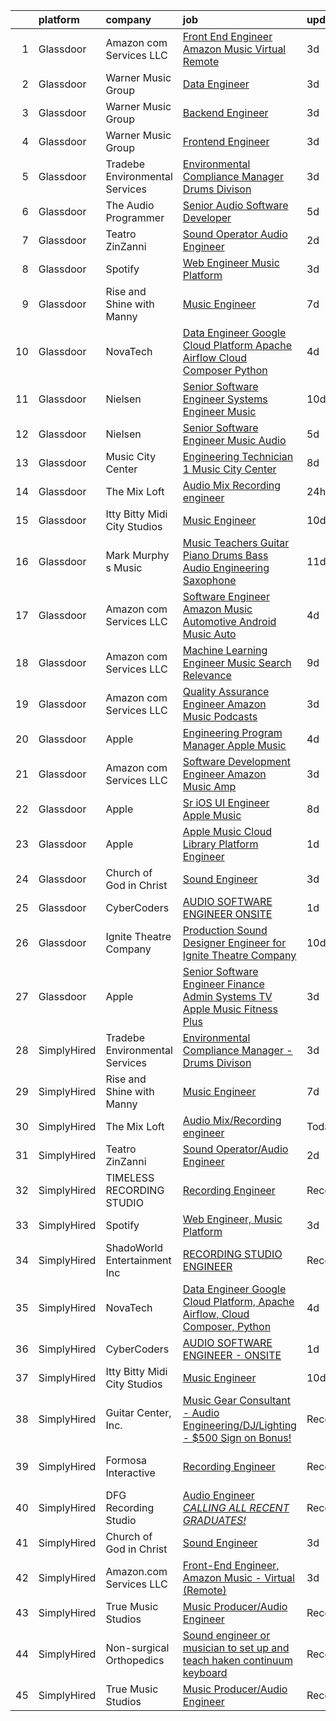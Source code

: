 

|    | platform    | company                        | job                                                                                                                                                                                                                                                                                                                                                                                                                                                                                                                                                                                                                                                                                                                                                                                                                                                                                                                                                                                                                                                                                                                                                                                                                                                                                                                                                                               | update_time   | location          |
|---:|:------------|:-------------------------------|:----------------------------------------------------------------------------------------------------------------------------------------------------------------------------------------------------------------------------------------------------------------------------------------------------------------------------------------------------------------------------------------------------------------------------------------------------------------------------------------------------------------------------------------------------------------------------------------------------------------------------------------------------------------------------------------------------------------------------------------------------------------------------------------------------------------------------------------------------------------------------------------------------------------------------------------------------------------------------------------------------------------------------------------------------------------------------------------------------------------------------------------------------------------------------------------------------------------------------------------------------------------------------------------------------------------------------------------------------------------------------------|:--------------|:------------------|
|  1 | Glassdoor   | Amazon com Services LLC        | [Front End Engineer  Amazon Music   Virtual  Remote ](https://www.glassdoor.com/partner/jobListing.htm?pos=109&ao=1136043&s=58&guid=000001825309eceab229df0bf743afbd&src=GD_JOB_AD&t=SR&vt=w&cs=1_faa82e87&cb=1659250535982&jobListingId=1008032417781&jrtk=3-0-1g99gjr8cjijs801-1g99gjr8rihmm800-edd5263c3354cd52-)                                                                                                                                                                                                                                                                                                                                                                                                                                                                                                                                                                                                                                                                                                                                                                                                                                                                                                                                                                                                                                                              | 3d            | California        |
|  2 | Glassdoor   | Warner Music Group             | [Data Engineer](https://www.glassdoor.com/partner/jobListing.htm?pos=119&ao=1136043&s=58&guid=000001825309eceab229df0bf743afbd&src=GD_JOB_AD&t=SR&vt=w&cs=1_4fbb9e68&cb=1659250535984&jobListingId=1008033547976&jrtk=3-0-1g99gjr8cjijs801-1g99gjr8rihmm800-60867c0393fb0960-)                                                                                                                                                                                                                                                                                                                                                                                                                                                                                                                                                                                                                                                                                                                                                                                                                                                                                                                                                                                                                                                                                                    | 3d            | Broadway, VA      |
|  3 | Glassdoor   | Warner Music Group             | [Backend Engineer](https://www.glassdoor.com/partner/jobListing.htm?pos=125&ao=1136043&s=58&guid=000001825309eceab229df0bf743afbd&src=GD_JOB_AD&t=SR&vt=w&cs=1_ea09f9b8&cb=1659250535984&jobListingId=1008033116537&jrtk=3-0-1g99gjr8cjijs801-1g99gjr8rihmm800-f6bee83cad4ba6b7-)                                                                                                                                                                                                                                                                                                                                                                                                                                                                                                                                                                                                                                                                                                                                                                                                                                                                                                                                                                                                                                                                                                 | 3d            | New York, NY      |
|  4 | Glassdoor   | Warner Music Group             | [Frontend Engineer](https://www.glassdoor.com/partner/jobListing.htm?pos=116&ao=1136043&s=58&guid=000001825309eceab229df0bf743afbd&src=GD_JOB_AD&t=SR&vt=w&cs=1_157779ce&cb=1659250535983&jobListingId=1008033637756&jrtk=3-0-1g99gjr8cjijs801-1g99gjr8rihmm800-ee723e673fad9c47-)                                                                                                                                                                                                                                                                                                                                                                                                                                                                                                                                                                                                                                                                                                                                                                                                                                                                                                                                                                                                                                                                                                | 3d            | New York, NY      |
|  5 | Glassdoor   | Tradebe Environmental Services | [Environmental Compliance Manager   Drums Divison](https://www.glassdoor.com/partner/jobListing.htm?pos=106&ao=1110586&s=58&guid=000001825309eceab229df0bf743afbd&src=GD_JOB_AD&t=SR&vt=w&ea=1&cs=1_26f18087&cb=1659250535982&jobListingId=1008032825995&cpc=A8EA696C92E7776B&jrtk=3-0-1g99gjr8cjijs801-1g99gjr8rihmm800-0d7c9153520ce5bc--6NYlbfkN0B8GMa3RntkcGxyDWRdkTUuLLAj--st5PucnHcqnp1DO5zsBlD8iNfS083ZX6M476honGmdY4OW7A1DUQ0w-yo02zbsbl7rVFZmO95et4UKkdwJXUdmHnCqcv9H64xW0FQ9SNpnFWtHTmyDSpwSQ0xZOsBTD55iqd2lgRC2afS-0CJUCYOPOPgu7lCUxa0pigj3jo6YKhQ2ljGab1WlHkvJ3kQM6jzZhfagEt5YvkD68X-1GCNTyZBD93AGsVC_d9iwSjBWH0dOGFlr8BxAuc3pP7uiR6HIpC4KuCTMvaZZXMf_Al5ZnvC_p-62sDVJtIj_R5hCfJfWumidXEV80tRIzXZcAJEkoPbpXFOVcy19-zh-jCmO-orDee4V7qIf9D96J-c_003cYDETigxSmlpiWWsKKhVuH6QnY3lLo3Pr7X8HwogE0apQ6no8PjztGSAYHcd1aQn6go-8Q8L35pRdU2iSA92XT_JPRYN5CQhwIRkt6VLf52Ff_CH8Dm6f0aULXbFrw86trw%3D%3D)                                                                                                                                                                                                                                                                                                                                                                                                                                                                           | 3d            | Millington, TN    |
|  6 | Glassdoor   | The Audio Programmer           | [Senior Audio Software Developer](https://www.glassdoor.com/partner/jobListing.htm?pos=127&ao=1136043&s=58&guid=000001825309eceab229df0bf743afbd&src=GD_JOB_AD&t=SR&vt=w&ea=1&cs=1_f6699fbc&cb=1659250535984&jobListingId=1008027500120&jrtk=3-0-1g99gjr8cjijs801-1g99gjr8rihmm800-4c17e4b0c9098094-)                                                                                                                                                                                                                                                                                                                                                                                                                                                                                                                                                                                                                                                                                                                                                                                                                                                                                                                                                                                                                                                                             | 5d            | Remote            |
|  7 | Glassdoor   | Teatro ZinZanni                | [Sound Operator Audio Engineer](https://www.glassdoor.com/partner/jobListing.htm?pos=102&ao=1110586&s=58&guid=000001825309eceab229df0bf743afbd&src=GD_JOB_AD&t=SR&vt=w&ea=1&cs=1_32148704&cb=1659250535981&jobListingId=1008035619603&cpc=AB6E7ED505984E67&jrtk=3-0-1g99gjr8cjijs801-1g99gjr8rihmm800-405a83f39f925add--6NYlbfkN0Cd5ZvLdai7cR0fypH5_WiGezUQesq24dbKuF0ly35ya7YYQMwgvinBI7qWBKuuW_Fsb-qubJKYmqDUlh8nI5iTvg-aGEcqBp_q5a-xF7zWFxE9N5R4707Uo3Sh6y1H0i8l02uu1mDA0w--XMTUX3lcd73lpMqZwRweB0peaJw7Jzo6mXH1pnbr8JQIEOYsmUxo_2h9rGvwyNntPeO7fmnn4kvlBZAGQ49GtiwRywgOzel6-s43hfn6I8ziozTBcDYqUI3nZUaGZovJMWdPnv1WJGgCPnLbyQPnCsNN-yk8NXM1lHkXhaFhQTdx1Sx7aWNx1AlInirQI79WP0aEF4Tsjg3SW9br_w7RqxeTjEjhGbqPgBC7ojEn8ofwmg0b07ot5YpeeDHuuJBqiDAfGH6s6neI24Tsbr7Kd2RYhYbaQXqwojUWdib3YDS2DKNJcdfCA6K0CmK1QUxvMqZcy4I6SWMy3l5045bZU7zr9kDSDPn-PjBkMKLVvsiJQVRWMawjfkoLNfeBhA%3D%3D)                                                                                                                                                                                                                                                                                                                                                                                                                                                                                              | 2d            | Seattle, WA       |
|  8 | Glassdoor   | Spotify                        | [Web Engineer  Music Platform](https://www.glassdoor.com/partner/jobListing.htm?pos=110&ao=1136043&s=58&guid=000001825309eceab229df0bf743afbd&src=GD_JOB_AD&t=SR&vt=w&cs=1_f1d4f127&cb=1659250535982&jobListingId=1008033323370&jrtk=3-0-1g99gjr8cjijs801-1g99gjr8rihmm800-240f1cf6b03018b9-)                                                                                                                                                                                                                                                                                                                                                                                                                                                                                                                                                                                                                                                                                                                                                                                                                                                                                                                                                                                                                                                                                     | 3d            | New York, NY      |
|  9 | Glassdoor   | Rise and Shine with Manny      | [Music Engineer](https://www.glassdoor.com/partner/jobListing.htm?pos=101&ao=1110586&s=58&guid=000001825309eceab229df0bf743afbd&src=GD_JOB_AD&t=SR&vt=w&ea=1&cs=1_3bce172a&cb=1659250535981&jobListingId=1008024935557&cpc=F4333377EDC1BC7E&jrtk=3-0-1g99gjr8cjijs801-1g99gjr8rihmm800-7969abbaad5e119b--6NYlbfkN0DwDTMwIWFvcqyhDOox7GpvKG7FakCybxOqgTfDNvNVVkhd9bTlCJJG1E5Ki6DCdwhLwwcZl8mEaEVhZB8IUTE7ft3ao0eFkxgS-yyYpd-xfzcW2OjlKoLbwjKx3I4ChDVC0mrbdnDi23Zfhfdy34WdSaoJPmMvGWhiEn9r7JjVPkQv5WjuCKTh78W5KBrwGizL0yvKcaC-zqX9pahc1rqj74Nk3s_It4n-Vw60pCYYHSkjctsMogyc-2LQihdMJaOr8y7H3BfBttqB9W5NvaAiac_wZwkHQ8_FsJrRQ27ErdTNFeHYHHh0L6T8qOsPg8XL-zmPIPqb4WLIvfiafHXrAig-X_jg4vEhKSY08mxDEBH5qeCVqZRKaenFmNINwtT4YaTSVpUhCZLqlIc8zverZsRoigZKliAU7oejfqJXX6kjwCoez0FMiAu3OU9haU7JdDAMD0QPY_HLBSdYYtD5YNUK5WNfEP-5vquBy40tP9sqykKv5nTYfnkAtHaVmBA%3D)                                                                                                                                                                                                                                                                                                                                                                                                                                                                                                                           | 7d            | McAllen, TX       |
| 10 | Glassdoor   | NovaTech                       | [Data Engineer Google Cloud Platform  Apache Airflow  Cloud Composer  Python](https://www.glassdoor.com/partner/jobListing.htm?pos=114&ao=1136043&s=58&guid=000001825309eceab229df0bf743afbd&src=GD_JOB_AD&t=SR&vt=w&ea=1&cs=1_c8e1ba18&cb=1659250535983&jobListingId=1008030637643&jrtk=3-0-1g99gjr8cjijs801-1g99gjr8rihmm800-ed650f6bbf2cf5f6-)                                                                                                                                                                                                                                                                                                                                                                                                                                                                                                                                                                                                                                                                                                                                                                                                                                                                                                                                                                                                                                 | 4d            | Remote            |
| 11 | Glassdoor   | Nielsen                        | [Senior Software Engineer   Systems Engineer  Music](https://www.glassdoor.com/partner/jobListing.htm?pos=121&ao=1136043&s=58&guid=000001825309eceab229df0bf743afbd&src=GD_JOB_AD&t=SR&vt=w&ea=1&cs=1_d4244cf4&cb=1659250535984&jobListingId=1008017518898&jrtk=3-0-1g99gjr8cjijs801-1g99gjr8rihmm800-b834725c8064b9b8-)                                                                                                                                                                                                                                                                                                                                                                                                                                                                                                                                                                                                                                                                                                                                                                                                                                                                                                                                                                                                                                                          | 10d           | Emeryville, CA    |
| 12 | Glassdoor   | Nielsen                        | [Senior Software Engineer  Music   Audio](https://www.glassdoor.com/partner/jobListing.htm?pos=117&ao=1136043&s=58&guid=000001825309eceab229df0bf743afbd&src=GD_JOB_AD&t=SR&vt=w&ea=1&cs=1_c3dd7296&cb=1659250535984&jobListingId=1008029586855&jrtk=3-0-1g99gjr8cjijs801-1g99gjr8rihmm800-056a5fd69bba1807-)                                                                                                                                                                                                                                                                                                                                                                                                                                                                                                                                                                                                                                                                                                                                                                                                                                                                                                                                                                                                                                                                     | 5d            | Emeryville, CA    |
| 13 | Glassdoor   | Music City Center              | [Engineering Technician 1   Music City Center](https://www.glassdoor.com/partner/jobListing.htm?pos=126&ao=1136043&s=58&guid=000001825309eceab229df0bf743afbd&src=GD_JOB_AD&t=SR&vt=w&ea=1&cs=1_f19aa18a&cb=1659250535984&jobListingId=1008022851673&jrtk=3-0-1g99gjr8cjijs801-1g99gjr8rihmm800-dcc32c9c184252c1-)                                                                                                                                                                                                                                                                                                                                                                                                                                                                                                                                                                                                                                                                                                                                                                                                                                                                                                                                                                                                                                                                | 8d            | Nashville, TN     |
| 14 | Glassdoor   | The Mix Loft                   | [Audio Mix Recording engineer](https://www.glassdoor.com/partner/jobListing.htm?pos=103&ao=1110586&s=58&guid=000001825309eceab229df0bf743afbd&src=GD_JOB_AD&t=SR&vt=w&ea=1&cs=1_3afcb291&cb=1659250535981&jobListingId=1008039784072&cpc=F4EED0218A761C36&jrtk=3-0-1g99gjr8cjijs801-1g99gjr8rihmm800-2fabf65219c9c69a--6NYlbfkN0D34Hjmwkvq4I9LrFiyECJw5oz77aLWEO_E-5CWpWKtML_cIQgSj4wFABMzVHdbOAglLtx9wAKTMvAosQFz-6wKz6HNt0tQEhGjwXjlkFautFNpyhajnjaOCperaYTcd4X14UnIuTNiwcPN-FgF0Cc6I8YmMIZvMjRwB6hQLC8GAznkuxesS1iovsZmPXRH9w686bNhVDeebDQT72kKB_1OwN49Fre3knjuI3QRjMkWUh6QhkVe4JG35VWYL2_8SOdx3T4wO5larMsdoit7_DbaygIUzIuxacXcYYNHNfBbPlWiOTSvvlhYEd17hFaqaDd9sXUuGTTbiuJmklST98fbTLPSwUrk5P7lcFesqfbsXIZsoAg25z9dyqOUMrQ5lJPySaj69nfd-4mF_1MAtLQhEEuWUJlF-aW-RJVMVGZNO6k6pweamWTPfKD5qbwICtQfvvojZ4DNjP91ktrwwIXQpTiOnt3SU6mQNqwB-yRo1Tfqe8dHV-L9aDygRzRpycQ%3D)                                                                                                                                                                                                                                                                                                                                                                                                                                                                                                             | 24h           | Quincy, MA        |
| 15 | Glassdoor   | Itty Bitty Midi City Studios   | [Music Engineer](https://www.glassdoor.com/partner/jobListing.htm?pos=108&ao=1136043&s=58&guid=000001825309eceab229df0bf743afbd&src=GD_JOB_AD&t=SR&vt=w&ea=1&cs=1_63fa1633&cb=1659250535982&jobListingId=1008018272184&jrtk=3-0-1g99gjr8cjijs801-1g99gjr8rihmm800-1e408e6168bff345-)                                                                                                                                                                                                                                                                                                                                                                                                                                                                                                                                                                                                                                                                                                                                                                                                                                                                                                                                                                                                                                                                                              | 10d           | Riverton, NJ      |
| 16 | Glassdoor   | Mark Murphy s Music            | [Music Teachers  Guitar Piano Drums Bass Audio Engineering Saxophone](https://www.glassdoor.com/partner/jobListing.htm?pos=122&ao=1136043&s=58&guid=000001825309eceab229df0bf743afbd&src=GD_JOB_AD&t=SR&vt=w&ea=1&cs=1_98d74519&cb=1659250535984&jobListingId=1008014213825&jrtk=3-0-1g99gjr8cjijs801-1g99gjr8rihmm800-ced0c30461d2bcc5-)                                                                                                                                                                                                                                                                                                                                                                                                                                                                                                                                                                                                                                                                                                                                                                                                                                                                                                                                                                                                                                         | 11d           | South Orange, NJ  |
| 17 | Glassdoor   | Amazon com Services LLC        | [Software Engineer   Amazon Music  Automotive  Android   Music Auto](https://www.glassdoor.com/partner/jobListing.htm?pos=124&ao=1136043&s=58&guid=000001825309eceab229df0bf743afbd&src=GD_JOB_AD&t=SR&vt=w&cs=1_1463c92a&cb=1659250535984&jobListingId=1008029715529&jrtk=3-0-1g99gjr8cjijs801-1g99gjr8rihmm800-ee61cd3ed46020cb-)                                                                                                                                                                                                                                                                                                                                                                                                                                                                                                                                                                                                                                                                                                                                                                                                                                                                                                                                                                                                                                               | 4d            | Sunnyvale, CA     |
| 18 | Glassdoor   | Amazon com Services LLC        | [Machine Learning Engineer  Music  Search Relevance](https://www.glassdoor.com/partner/jobListing.htm?pos=115&ao=1136043&s=58&guid=000001825309eceab229df0bf743afbd&src=GD_JOB_AD&t=SR&vt=w&cs=1_e83d4ee7&cb=1659250535983&jobListingId=1008019330618&jrtk=3-0-1g99gjr8cjijs801-1g99gjr8rihmm800-a730bb850a869808-)                                                                                                                                                                                                                                                                                                                                                                                                                                                                                                                                                                                                                                                                                                                                                                                                                                                                                                                                                                                                                                                               | 9d            | San Francisco, CA |
| 19 | Glassdoor   | Amazon com Services LLC        | [Quality Assurance Engineer  Amazon Music   Podcasts](https://www.glassdoor.com/partner/jobListing.htm?pos=111&ao=1136043&s=58&guid=000001825309eceab229df0bf743afbd&src=GD_JOB_AD&t=SR&vt=w&cs=1_03bae649&cb=1659250535982&jobListingId=1008032417294&jrtk=3-0-1g99gjr8cjijs801-1g99gjr8rihmm800-4230928234f89926-)                                                                                                                                                                                                                                                                                                                                                                                                                                                                                                                                                                                                                                                                                                                                                                                                                                                                                                                                                                                                                                                              | 3d            | Culver City, CA   |
| 20 | Glassdoor   | Apple                          | [Engineering Program Manager   Apple Music](https://www.glassdoor.com/partner/jobListing.htm?pos=120&ao=1136043&s=58&guid=000001825309eceab229df0bf743afbd&src=GD_JOB_AD&t=SR&vt=w&cs=1_ea4dc51c&cb=1659250535984&jobListingId=1008030184885&jrtk=3-0-1g99gjr8cjijs801-1g99gjr8rihmm800-d11fb87800396294-)                                                                                                                                                                                                                                                                                                                                                                                                                                                                                                                                                                                                                                                                                                                                                                                                                                                                                                                                                                                                                                                                        | 4d            | New York, NY      |
| 21 | Glassdoor   | Amazon com Services LLC        | [Software Development Engineer  Amazon Music  Amp](https://www.glassdoor.com/partner/jobListing.htm?pos=112&ao=1136043&s=58&guid=000001825309eceab229df0bf743afbd&src=GD_JOB_AD&t=SR&vt=w&cs=1_34f4aeee&cb=1659250535982&jobListingId=1008032417360&jrtk=3-0-1g99gjr8cjijs801-1g99gjr8rihmm800-4beffd2097cefa0b-)                                                                                                                                                                                                                                                                                                                                                                                                                                                                                                                                                                                                                                                                                                                                                                                                                                                                                                                                                                                                                                                                 | 3d            | Atlanta, GA       |
| 22 | Glassdoor   | Apple                          | [Sr  iOS UI Engineer Apple Music](https://www.glassdoor.com/partner/jobListing.htm?pos=105&ao=1110586&s=58&guid=000001825309eceab229df0bf743afbd&src=GD_JOB_AD&t=SR&vt=w&cs=1_57106515&cb=1659250535981&jobListingId=1008022113414&cpc=8795CF9063CD573D&jrtk=3-0-1g99gjr8cjijs801-1g99gjr8rihmm800-099baf42b9eafa47--6NYlbfkN0BvKrLyj5gPmtZO9T8euul8TCxuuKNOtzRJOomxnwSEodTz2Bc-sPZl1dBMH13w-jPKZvEUSfhpindl44lJg9ANBz-lVJwvEOHC-mTwCkUqsaqe0LusnXov8PBUNNnsgt2AX2Ly9neLRrQzLQRZz9vOhotSOMC_Zw1R27wVVFBpfrpPtrV9IGoGcfxMkLXntIVEdQgg5inzhabSBA86a4NFVc5HDxrygIMkCkRxGeur5VoqRygxXkFSoKmS5KdNPM0zOoWy0TIEcXsGf8V3CmQxlysWZABPuE-yNvJQWG5nwkhyM5OcOrpFh2IpI88JfkcKvjekmjbO62Xfi-LGBznS6ZbVWspsNzqtM3AoXV6EVhF2e4nFkWkVr9HYS61FlbE4XeaZMlh6plpmV7Hc3SxGhbApPXdJ4F8-h3mUpZ73u3iCHMeHkNXDzokVh6kK2hJ7GQgCYyGiGt41ndKZ9HU6nqpv2cWeGoBL7RMmHHSLDXVB0aNVE2vQ3-m2jIHqtpuht2kAKQ6zBQJkvnE5MyDVsKekyfpqP_yaUEKZrc53A_Ru3Wx7g3GgyhYh_rwrU37bdc17GWXfBzQYN9mQugRPQhAHdJiaRRwBFh-9_Rh5UwyfdwsjAribIsPkJo3354ye_sXFwBjUsmrTPlf5ntt-gJjfccsdg4MU9sONiuMthLdFUnP9F4ouQ35eWlzrdt2X6XQYrwRs_5qS0NlE_GlDQK2zIYVGzkWR7MF3DRHktqv2JOEB1m0QcDxpX0Bwh6dB1FnV7Fy0OEl6MyS5GcSwPI4tuGQ_tQ7dLwJVh1jxOYc3Ma4iPy4DUVRJ9wGHPgHnsqhvWFrVQUZ1qMUF0msaSHwKg-51loDqRqg19WZCocTzyAHCFF1KZAoNfOPYjT1Vzh062FKjKFFDBERVw89C5rZNV_F1I-QZaa5nCq5LQLAh6e3Fj26mxiGXxKMw3X-ccr1-7ACWHQ%3D%3D)                                 | 8d            | Seattle, WA       |
| 23 | Glassdoor   | Apple                          | [Apple Music   Cloud Library Platform Engineer](https://www.glassdoor.com/partner/jobListing.htm?pos=104&ao=1110586&s=58&guid=000001825309eceab229df0bf743afbd&src=GD_JOB_AD&t=SR&vt=w&cs=1_2778442a&cb=1659250535981&jobListingId=1008037473956&cpc=AC285F3A3ECA6BB0&jrtk=3-0-1g99gjr8cjijs801-1g99gjr8rihmm800-249f589840ffcf4c--6NYlbfkN0BvKrLyj5gPmtZO9T8euul8TCxuuKNOtzRJOomxnwSEodTz2Bc-sPZl1dBMH13w-jN_2Qg_HDT8DsEPwtHoU9LRMvuix-cqcOkbG0fq6N0TrOqChqgTTy25ZEbuE-Y4gsC7p7gSyjPN5SJ6PVQROL4KyDCQJAxc6a8JJVuzaAt1YF3_vJOf32hFD42X48JmPDamULZjvB7eyi1xd0Iu4BqeCrbmFGxhPMmivvcW9On266R1z37Zo-hOu1dV-ii8lh9PWYqn5_FAsH1oFUIoZGfLel_dcd_KnmOB78LfoiIBX6WQVsRgKE9T-ODymtpj2LM_IfdlREkEq98yZo0rGKgeDw-5TXcZHxN8BvTUJP7N4PRuv_ta0MKtSbY0IZqeXeWA5dKQBDzjtljbBCvj8wNViBpAcUi0mR5B5dKHYfqMYDawJ-XQK7qMCKgPBsUkjJXcli4D1GJrhzy0bopCIKzmBIg4M8zyQIhg2ya_tuAqDaQpA4XGxvgMoO8QeytWaS_mAnNFLzxaGBaI-zPOkaEWe4wbPQFYIChKxKb14ug-cKhyT7AtzSORoy0ZdqOjXJ2bFtUe_gxVi6W8bkkH2xnzsg2AFXfJNOoUC8MwYmoWROFDN7K9orRK-yMyf1maz4qRcDN2Y6_QxBJPw3fHp2CgrKUnUv4RCn_l2qCbR8DjVWfMpbxi1AyqpObV34frFXxiUDBy3PjQVedYHS1Hg4AD0LL0bP0XLCJMGxmkIp4CTV_Zc5MAXMJp0ChFoEjZNNCw4t-tEyOU9t0UyZI4f-JALsc8S1hJyC9n4rIXRca7L6-T4e2-TaEuAlHpufv9X5wVj3D6oZyM8IMtJOFlds2hFpSWxX1YuRlhdrjGTo49fhbD_wgFZLBM6K0Gtc9BcsujOSyr9vOgLCsmYGQb3nbFm4R70mR1P7MucRndV_ute5JK9Mh7wc-sqNtKYhF8YHAFjh2lyJN7oOwSth_fMB0U1qWWukyaYyo%3D) | 1d            | Seattle, WA       |
| 24 | Glassdoor   | Church of God in Christ        | [Sound Engineer](https://www.glassdoor.com/partner/jobListing.htm?pos=113&ao=1136043&s=58&guid=000001825309eceab229df0bf743afbd&src=GD_JOB_AD&t=SR&vt=w&ea=1&cs=1_8fa3bf80&cb=1659250535983&jobListingId=1008034088041&jrtk=3-0-1g99gjr8cjijs801-1g99gjr8rihmm800-e56448383489d513-)                                                                                                                                                                                                                                                                                                                                                                                                                                                                                                                                                                                                                                                                                                                                                                                                                                                                                                                                                                                                                                                                                              | 3d            | Detroit, MI       |
| 25 | Glassdoor   | CyberCoders                    | [AUDIO SOFTWARE ENGINEER   ONSITE](https://www.glassdoor.com/partner/jobListing.htm?pos=107&ao=1110586&s=58&guid=000001825309eceab229df0bf743afbd&src=GD_JOB_AD&t=SR&vt=w&ea=1&cs=1_f1291323&cb=1659250535982&jobListingId=1008038419314&cpc=2CAED5C921A5F994&jrtk=3-0-1g99gjr8cjijs801-1g99gjr8rihmm800-f33fd6da9d120e76--6NYlbfkN0CpFJQzrgRR8WqXWK1qKKEqALWJw739KlKqr2H-MSI4eoBlI4EFrmor2FYZMP3muM3AyC5F4gtnZ2ADPTsYAE54IfWGQXwLjLVYkJSdAi_lNHT4wI-px9DPGh_WVrGzHMK_ER42oiC-rASm0WQvGjy1vAeAqBuNsOEsfEMFl8CAKiov4P6MmrMhpRzOjydB4tGe9Df1xxZd7AMA7X2F3Ham7BTWGQ2BUwMyeKkXiKFj-BMJcC6hCHLS7kXNI1ANMkm7FSpPFrsn6QbwcaPtIEGJ-z1D_QBm1_OWIyDwouH6UjZdbQuPVAuGkQBf4DeamxZyYTMNd0pj5PGdk7F8o1-fAXsUpOJ-cWLoIugg3hOV0hEW292Rc5D3ulLluRvnLOcZaXFzgUR-fD45j_h0hFygAH4F53eQD40aXmtjtSxH1s2Jt5dBwVMkp3P2nVK4a1jQVkmsh4PEFnRO5v1IcM8ZjTUuwJVo8HtWpw3aHVhNfHZbA9WDbZw1Ptd2P4R3weAH2Z_X3ZiGQf1_pd93dzS4XCH_4M9LTzCt6PC0zplxAy-IFLt-x8tXCxgpJE48rznoNcLDGqU2NomTJRsb8qF1nfJfBadZaeVrc9uC42n7A7zN1P3IhPVc9BEhSJIQhNnTG6gALmrI-bYyOga1YBScXhv4Iv3K6ATr0jOjKowd8iNTb_RAtZAksOnE4Ad4KvqvoivTKKuRMJJm07k8FodnqmfhseUDSDHCgISB_SKG5eSo-Vl0WJnLqEyJfoMm-koanmwIr7cBaeg8h1xZYguNW4Pyy4veZOZwY7FHSXs29a4zpv9rzcLfM3ILRd8F5ckaw7L7Zfzz55xD49ZXIOJ6z0ywmeEnacT6avNNntsU-U-Es2n9Lqk4rzJDuAMjbaa1NqD2J1o09PmEG-nlE7176tOY-4ThAKlXoazWbML8lfkWSPaaBq8As4Z67lQ2u62DcIYUBCn-No0t4NDuGbTK)                       | 1d            | San Jose, CA      |
| 26 | Glassdoor   | Ignite Theatre Company         | [Production Sound Designer   Engineer for Ignite Theatre Company](https://www.glassdoor.com/partner/jobListing.htm?pos=123&ao=1136043&s=58&guid=000001825309eceab229df0bf743afbd&src=GD_JOB_AD&t=SR&vt=w&ea=1&cs=1_c79f2eab&cb=1659250535984&jobListingId=1008018312130&jrtk=3-0-1g99gjr8cjijs801-1g99gjr8rihmm800-21ee75caf62bbc12-)                                                                                                                                                                                                                                                                                                                                                                                                                                                                                                                                                                                                                                                                                                                                                                                                                                                                                                                                                                                                                                             | 10d           | Saint Louis, MO   |
| 27 | Glassdoor   | Apple                          | [Senior Software Engineer   Finance   Admin Systems  TV   Apple Music  Fitness Plus ](https://www.glassdoor.com/partner/jobListing.htm?pos=118&ao=1136043&s=58&guid=000001825309eceab229df0bf743afbd&src=GD_JOB_AD&t=SR&vt=w&cs=1_126b24bc&cb=1659250535984&jobListingId=1008034510061&jrtk=3-0-1g99gjr8cjijs801-1g99gjr8rihmm800-185309adb814e83d-)                                                                                                                                                                                                                                                                                                                                                                                                                                                                                                                                                                                                                                                                                                                                                                                                                                                                                                                                                                                                                              | 3d            | Austin, TX        |
| 28 | SimplyHired | Tradebe Environmental Services | [Environmental Compliance Manager - Drums Divison](https://www.simplyhired.com/job/dR9kMHUUuh0OPGm7DM4ftH-b2sVV6yX0hdQo4AFblehq5H13CSmF7Q?q=music+engineer)                                                                                                                                                                                                                                                                                                                                                                                                                                                                                                                                                                                                                                                                                                                                                                                                                                                                                                                                                                                                                                                                                                                                                                                                                       | 3d            | Millington, TN    |
| 29 | SimplyHired | Rise and Shine with Manny      | [Music Engineer](https://www.simplyhired.com/job/fAvmSbF5ztttx11D3hBpENjUOKqrfi-uhfuAio1Ywpm1s6BK1t2KDg?q=music+engineer)                                                                                                                                                                                                                                                                                                                                                                                                                                                                                                                                                                                                                                                                                                                                                                                                                                                                                                                                                                                                                                                                                                                                                                                                                                                         | 7d            | McAllen, TX       |
| 30 | SimplyHired | The Mix Loft                   | [Audio Mix/Recording engineer](https://www.simplyhired.com/job/rIGHsg24O55jJJ8A9DMRFO6VT6NUvTOsIHmD2TpNycdZI4evhs-lig?q=music+engineer)                                                                                                                                                                                                                                                                                                                                                                                                                                                                                                                                                                                                                                                                                                                                                                                                                                                                                                                                                                                                                                                                                                                                                                                                                                           | Today         | Quincy, MA        |
| 31 | SimplyHired | Teatro ZinZanni                | [Sound Operator/Audio Engineer](https://www.simplyhired.com/job/O-DMxv0BzbX1_-OlJ8S_Cwf8eLjAPFlQoxxFzr97v4Rhmk0-BlD8Kw?q=music+engineer)                                                                                                                                                                                                                                                                                                                                                                                                                                                                                                                                                                                                                                                                                                                                                                                                                                                                                                                                                                                                                                                                                                                                                                                                                                          | 2d            | Seattle, WA       |
| 32 | SimplyHired | TIMELESS RECORDING STUDIO      | [Recording Engineer](https://www.simplyhired.com/job/IWPOl1A7-it5xMvJKu5he9ixIA3IPUN3273mrUskwqAjTCqcVCg3yw?q=music+engineer)                                                                                                                                                                                                                                                                                                                                                                                                                                                                                                                                                                                                                                                                                                                                                                                                                                                                                                                                                                                                                                                                                                                                                                                                                                                     | Recently      | Cincinnati, OH    |
| 33 | SimplyHired | Spotify                        | [Web Engineer, Music Platform](https://www.simplyhired.com/job/8fqBJewgzkiWBXb0rYKwxtugTEclRB6-grT_050sfA115Y6kmlSlWg?q=music+engineer)                                                                                                                                                                                                                                                                                                                                                                                                                                                                                                                                                                                                                                                                                                                                                                                                                                                                                                                                                                                                                                                                                                                                                                                                                                           | 3d            | New York, NY      |
| 34 | SimplyHired | ShadoWorld Entertainment Inc   | [RECORDING STUDIO ENGINEER](https://www.simplyhired.com/job/LuUo1uNsflz97Kc2VUvstOqF-GlyVnesKKVECsAsCY7m3CzEC5ML1A?q=music+engineer)                                                                                                                                                                                                                                                                                                                                                                                                                                                                                                                                                                                                                                                                                                                                                                                                                                                                                                                                                                                                                                                                                                                                                                                                                                              | Recently      | Los Angeles, CA   |
| 35 | SimplyHired | NovaTech                       | [Data Engineer Google Cloud Platform, Apache Airflow, Cloud Composer, Python](https://www.simplyhired.com/job/jyVZHMSUANKFFvAyC0LM-QrfKsKDWVG5zhybay9NpZzL0SX1UbHsxg?q=music+engineer)                                                                                                                                                                                                                                                                                                                                                                                                                                                                                                                                                                                                                                                                                                                                                                                                                                                                                                                                                                                                                                                                                                                                                                                            | 4d            | Remote            |
| 36 | SimplyHired | CyberCoders                    | [AUDIO SOFTWARE ENGINEER - ONSITE](https://www.simplyhired.com/job/ci1hMPFIuE6hcI-968ExhXoO_DF3-nkKNzD5J7EIGcqqJQt-I4d1zQ?q=music+engineer)                                                                                                                                                                                                                                                                                                                                                                                                                                                                                                                                                                                                                                                                                                                                                                                                                                                                                                                                                                                                                                                                                                                                                                                                                                       | 1d            | San Jose, CA      |
| 37 | SimplyHired | Itty Bitty Midi City Studios   | [Music Engineer](https://www.simplyhired.com/job/0SNUhniVb7j57h-8Ew-uj09_dA1sgWunHweq3rtSvwiz-QC217tuRA?q=music+engineer)                                                                                                                                                                                                                                                                                                                                                                                                                                                                                                                                                                                                                                                                                                                                                                                                                                                                                                                                                                                                                                                                                                                                                                                                                                                         | 10d           | Riverton, NJ      |
| 38 | SimplyHired | Guitar Center, Inc.            | [Music Gear Consultant - Audio Engineering/DJ/Lighting - $500 Sign on Bonus!](https://www.simplyhired.com/job/A1q2-hoFBf33n2hzvrtqJdUCpA-f5UgA83I6sNug1CkHmCGdLFdqzA?q=music+engineer)                                                                                                                                                                                                                                                                                                                                                                                                                                                                                                                                                                                                                                                                                                                                                                                                                                                                                                                                                                                                                                                                                                                                                                                            | Recently      | Nashville, TN     |
| 39 | SimplyHired | Formosa Interactive            | [Recording Engineer](https://www.simplyhired.com/job/29sDM0Sr9JlQYH7solN3F74VDbJwVqpkxGxp49jc-twKzjzyunLXRQ?q=music+engineer)                                                                                                                                                                                                                                                                                                                                                                                                                                                                                                                                                                                                                                                                                                                                                                                                                                                                                                                                                                                                                                                                                                                                                                                                                                                     | Recently      | Los Angeles, CA   |
| 40 | SimplyHired | DFG Recording Studio           | [Audio Engineer *CALLING ALL RECENT GRADUATES!*](https://www.simplyhired.com/job/PiqGQxWLw6vUGDkTZbSgkQCJkK2Cpy_eGD64oksENeGPAesJ5YsuSA?q=music+engineer)                                                                                                                                                                                                                                                                                                                                                                                                                                                                                                                                                                                                                                                                                                                                                                                                                                                                                                                                                                                                                                                                                                                                                                                                                         | Recently      | Orange, NJ        |
| 41 | SimplyHired | Church of God in Christ        | [Sound Engineer](https://www.simplyhired.com/job/SxqeH3vtAzx6bLsEV5-UcamWgOYCKHlkHRGty2wAtYcSoBs1UYL9_g?q=music+engineer)                                                                                                                                                                                                                                                                                                                                                                                                                                                                                                                                                                                                                                                                                                                                                                                                                                                                                                                                                                                                                                                                                                                                                                                                                                                         | 3d            | Detroit, MI       |
| 42 | SimplyHired | Amazon.com Services LLC        | [Front-End Engineer, Amazon Music - Virtual (Remote)](https://www.simplyhired.com/job/AacgDaKIa5bSDUdhgy4yVyYrcGGGicjyScwYEs4Py461Ksq2-3jl1Q?q=music+engineer)                                                                                                                                                                                                                                                                                                                                                                                                                                                                                                                                                                                                                                                                                                                                                                                                                                                                                                                                                                                                                                                                                                                                                                                                                    | 3d            | California        |
| 43 | SimplyHired | True Music Studios             | [Music Producer/Audio Engineer](https://www.simplyhired.com/job/6Ue9ErnKmIN0CiGc6YNknqnXfYGF8umQarjiJIWuUQugqNcwh7iIIA?q=music+engineer)                                                                                                                                                                                                                                                                                                                                                                                                                                                                                                                                                                                                                                                                                                                                                                                                                                                                                                                                                                                                                                                                                                                                                                                                                                          | Recently      | Smithfield, RI    |
| 44 | SimplyHired | Non-surgical Orthopedics       | [Sound engineer or musician to set up and teach haken continuum keyboard](https://www.simplyhired.com/job/7y5RxfWgvBhvD5ARANj7xR1wS24g3fPvxpYIHCnLHOc6p5-BJXdA0g?q=music+engineer)                                                                                                                                                                                                                                                                                                                                                                                                                                                                                                                                                                                                                                                                                                                                                                                                                                                                                                                                                                                                                                                                                                                                                                                                | Recently      | Hicksville, NY    |
| 45 | SimplyHired | True Music Studios             | [Music Producer/Audio Engineer](https://www.simplyhired.com/job/6Ue9ErnKmIN0CiGc6YNknqnXfYGF8umQarjiJIWuUQugqNcwh7iIIA?q=music+engineer)                                                                                                                                                                                                                                                                                                                                                                                                                                                                                                                                                                                                                                                                                                                                                                                                                                                                                                                                                                                                                                                                                                                                                                                                                                          | Recently      | Smithfield, RI    |